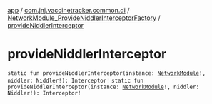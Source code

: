 [app](../../index.md) / [com.jnj.vaccinetracker.common.di](../index.md) / [NetworkModule_ProvideNiddlerInterceptorFactory](index.md) / [provideNiddlerInterceptor](./provide-niddler-interceptor.md)

# provideNiddlerInterceptor

`static fun provideNiddlerInterceptor(instance: `[`NetworkModule`](../-network-module/index.md)`!, niddler: Niddler!): Interceptor!`
`static fun provideNiddlerInterceptor(instance: `[`NetworkModule`](../-network-module/index.md)`!, niddler: Niddler!): Interceptor!`